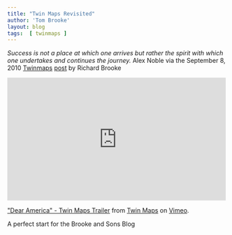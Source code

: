 ```yaml
---
title: "Twin Maps Revisited"
author: 'Tom Brooke'
layout: blog
tags:  [ twinmaps ]
---
```


*Success is not a place at which one arrives but rather the spirit with which one undertakes and continues the journey.*
Alex Noble   via the September 8, 2010 [Twinmaps][tw] [post][twp] by Richard Brooke

<iframe src="http://player.vimeo.com/video/24402425?title=0&amp;byline=0&amp;portrait=0&amp;badge=0&amp;color=ffffff" width="500" height="281" frameborder="0" webkitAllowFullScreen mozallowfullscreen allowFullScreen></iframe> <p><a href="http://vimeo.com/24402425">"Dear America" - Twin Maps Trailer</a> from <a href="http://vimeo.com/user4721457">Twin Maps</a> on <a href="http://vimeo.com">Vimeo</a>.</p>


A perfect start for the Brooke and Sons Blog


[tw]: http://www.twinmaps.com/
[twp]: http://www.twinmaps.com/post/139283-arrival-in-cleveland